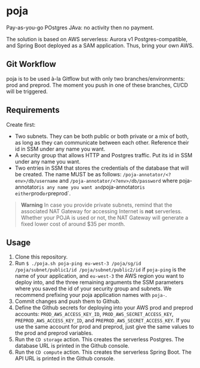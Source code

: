 # poja
Pay-as-you-go POstgres JAva: no activity then no payment.

The solution is based on AWS serverless: Aurora v1 Postgres-compatible, and Spring Boot deployed as a SAM application.
Thus, bring your own AWS.

## Git Workflow

poja is to be used à-la Gitflow but with only two branches/environments: prod and preprod.
The moment you push in one of these branches, CI/CD will be triggered.

## Requirements

Create first:
- Two subnets. They can be both public or both private or a mix of both, as long as they can communicate between each other. Reference their id in SSM under any name you want.
- A security group that allows HTTP and Postgres traffic. Put its id in SSM under any name you want.
- Two entries in SSM that stores the credentials of the database that will be created. The name MUST be as follows: `/poja-annotator/<?env>/db/username` and `/poja-annotator/<?env>/db/password` where poja-annotator` is any name you want and `poja-annotator` is either `prod` or `preprod`.

> **Warning**
> In case you provide private subnets, remind that the associated NAT Gateway for accessing Internet is __not__ serverless.
> Whether your POJA is used or not, the NAT Gateway will generate a fixed lower cost of around $35 per month.

## Usage
1. Clone this repository.
2. Run `$ ./poja.sh poja-ping eu-west-3 /poja/sg/id /poja/subnet/public1/id /poja/subnet/public2/id` if `poja-ping` is the name of your application, and `eu-west-3` the AWS region you want to deploy into, and the three remaining arguments the SSM parameters where you saved the id of your security group and subnets. We recommend prefixing your poja application names with `poja-`.
3. Commit changes and push them to Github.
4. Define the Github secrets for deploying into your AWS prod and preprod accounts: `PROD_AWS_ACCESS_KEY_ID`, `PROD_AWS_SECRET_ACCESS_KEY`, `PREPROD_AWS_ACCESS_KEY_ID`, and `PREPROD_AWS_SECRET_ACCESS_KEY`. If you use the same account for prod and preprod, just give the same values to the prod and preprod variables.
5. Run the `CD storage` action. This creates the serverless Postgres. The database URL is printed in the Github console.
6. Run the `CD compute` action. This creates the serverless Spring Boot. The API URL is printed in the Github console.

